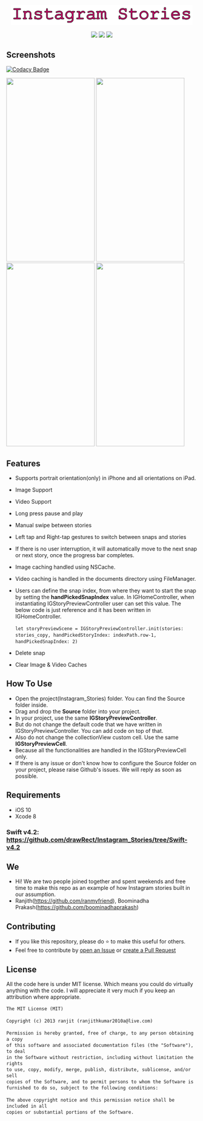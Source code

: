 <p align="center">
    <img src="logo.png" width="480” max-width="90%" alt="Instagram Stories" />
</p>
                                                                           
<p align="center">
     <img src="https://img.shields.io/cocoapods/l/BadgeSwift.svg?style=flat" />
    <img src="https://img.shields.io/badge/language-Swift%205.0-orange.svg" />
    <img src="https://img.shields.io/badge/platforms-iOS-cc9c00.svg" />
</p>


## Screenshots

[![Codacy Badge](https://api.codacy.com/project/badge/Grade/cbf93e2e9c2c4032a1cbe7aee31a2db5)](https://app.codacy.com/gh/drawRect/Instagram_Stories?utm_source=github.com&utm_medium=referral&utm_content=drawRect/Instagram_Stories&utm_campaign=Badge_Grade_Dashboard)

<img src="https://github.com/drawRect/Instagram_Stories/blob/master/InstagramStories/Sample%20Screenshots/ig_home.png" width="233" height="483"> <img src="https://github.com/drawRect/Instagram_Stories/blob/master/InstagramStories/Sample%20Screenshots/snap_delete.png" width="233" height="483"> <img src="https://github.com/drawRect/Instagram_Stories/blob/master/InstagramStories/Sample%20Screenshots/demo.gif" width="233" height="483"> <img src="https://github.com/drawRect/Instagram_Stories/blob/master/InstagramStories/Sample%20Screenshots/xr-2.png" width="233" height="483">

## Features
* Supports portrait orientation(only) in iPhone and all orientations on iPad.
* Image Support
* Video Support
* Long press pause and play
* Manual swipe between stories
* Left tap and Right-tap gestures to switch between snaps and stories
* If there is no user interruption, it will automatically move to the next snap or next story, once the progress bar completes.
* Image caching handled using NSCache.
* Video caching is handled in the documents directory using FileManager.
* Users can define the snap index, from where they want to start the snap by setting the **handPickedSnapIndex** value. In IGHomeController, when instantiating IGStoryPreviewController user can set this value. The below code is just reference and it has been written in IGHomeController.
    
    `let storyPreviewScene = IGStoryPreviewController.init(stories: stories_copy, handPickedStoryIndex: indexPath.row-1,  handPickedSnapIndex: 2)`
* Delete snap
* Clear Image & Video Caches

## How To Use
* Open the project(Instagram_Stories) folder. You can find the Source folder inside.
* Drag and drop the **Source** folder into your project.
* In your project, use the same **IGStoryPreviewController**.
* But do not change the default code that we have written in IGStoryPreviewController. You can add code on top of that.
* Also do not change the collectionView custom cell. Use the same **IGStoryPreviewCell**.
* Because all the functionalities are handled in the IGStoryPreviewCell only.
* If there is any issue or don't know how to configure the Source folder on your project, please raise Github's issues. We will reply as soon as possible.

## Requirements
* iOS 10
* Xcode 8

### Swift v4.2: https://github.com/drawRect/Instagram_Stories/tree/Swift-v4.2

## We
* Hi! We are two people joined together and spent weekends and free time to make this repo as an example of how Instagram stories built in our assumption.
* Ranjith(https://github.com/ranmyfriend), Boominadha Prakash(https://github.com/boominadhaprakash)

## Contributing
* If you like this repository, please do :star: to make this useful for others.
* Feel free to contribute by [open an Issue](https://github.com/drawRect/Instagram_Stories/issues/new/choose) or [create a Pull Request](https://github.com/drawRect/Instagram_Stories/pull/new)

## License

All the code here is under MIT license. Which means you could do virtually anything with the code.
I will appreciate it very much if you keep an attribution where appropriate.

    The MIT License (MIT)
    
    Copyright (c) 2013 ranjit (ranjithkumar2010a@live.com)
    
    Permission is hereby granted, free of charge, to any person obtaining a copy
    of this software and associated documentation files (the "Software"), to deal
    in the Software without restriction, including without limitation the rights
    to use, copy, modify, merge, publish, distribute, sublicense, and/or sell
    copies of the Software, and to permit persons to whom the Software is
    furnished to do so, subject to the following conditions:
    
    The above copyright notice and this permission notice shall be included in all
    copies or substantial portions of the Software.
